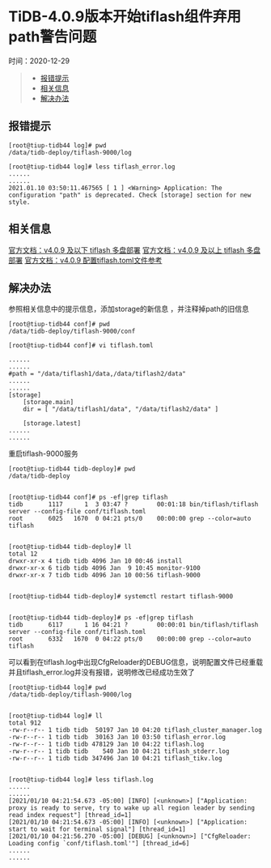 # TiDB-4.0.9版本开始tiflash组件弃用path警告问题
时间：2020-12-29

> - [报错提示](#报错提示)
> - [相关信息](#相关信息)
> - [解决办法](#解决办法)


## 报错提示
```
[root@tiup-tidb44 log]# pwd
/data/tidb-deploy/tiflash-9000/log

[root@tiup-tidb44 log]# less tiflash_error.log
......
......
2021.01.10 03:50:11.467565 [ 1 ] <Warning> Application: The configuration "path" is deprecated. Check [storage] section for new style.
```


## 相关信息

[官方文档：v4.0.9 及以下 tiflash 多盘部署](https://docs.pingcap.com/zh/tidb/stable/tiflash-configuration#tidb-%E9%9B%86%E7%BE%A4%E7%89%88%E6%9C%AC%E4%BD%8E%E4%BA%8E-v409)
[官方文档：v4.0.9 及以上 tiflash 多盘部署](https://docs.pingcap.com/zh/tidb/stable/tiflash-configuration#tidb-%E9%9B%86%E7%BE%A4%E7%89%88%E6%9C%AC%E4%B8%BA-v409-%E5%8F%8A%E4%BB%A5%E4%B8%8A)
[官方文档：v4.0.9 配置tiflash.toml文件参考](https://docs.pingcap.com/zh/tidb/stable/tiflash-configuration#%E9%85%8D%E7%BD%AE%E6%96%87%E4%BB%B6-tiflashtoml)


## 解决办法
参照相关信息中的提示信息，添加storage的新信息
，并注释掉path的旧信息

```
[root@tiup-tidb44 conf]# pwd
/data/tidb-deploy/tiflash-9000/conf

[root@tiup-tidb44 conf]# vi tiflash.toml

......
......
#path = "/data/tiflash1/data,/data/tiflash2/data"
......
......
[storage]
    [storage.main]
    dir = [ "/data/tiflash1/data", "/data/tiflash2/data" ]

    [storage.latest]
......
......
```

重启tiflash-9000服务
```
[root@tiup-tidb44 tidb-deploy]# pwd
/data/tidb-deploy


[root@tiup-tidb44 conf]# ps -ef|grep tiflash
tidb       1117      1  3 03:47 ?        00:01:18 bin/tiflash/tiflash server --config-file conf/tiflash.toml
root       6025   1670  0 04:21 pts/0    00:00:00 grep --color=auto tiflash


[root@tiup-tidb44 tidb-deploy]# ll
total 12
drwxr-xr-x 4 tidb tidb 4096 Jan 10 00:46 install
drwxr-xr-x 6 tidb tidb 4096 Jan  9 10:45 monitor-9100
drwxr-xr-x 7 tidb tidb 4096 Jan 10 00:56 tiflash-9000


[root@tiup-tidb44 tidb-deploy]# systemctl restart tiflash-9000


[root@tiup-tidb44 tidb-deploy]# ps -ef|grep tiflash
tidb       6117      1 16 04:21 ?        00:00:01 bin/tiflash/tiflash server --config-file conf/tiflash.toml
root       6332   1670  0 04:22 pts/0    00:00:00 grep --color=auto tiflash
```

可以看到在tiflash.log中出现CfgReloader的DEBUG信息，说明配置文件已经重载  
并且tiflash_error.log并没有报错，说明修改已经成功生效了
```
[root@tiup-tidb44 log]# pwd
/data/tidb-deploy/tiflash-9000/log


[root@tiup-tidb44 log]# ll
total 912
-rw-r--r-- 1 tidb tidb  50197 Jan 10 04:20 tiflash_cluster_manager.log
-rw-r--r-- 1 tidb tidb  30163 Jan 10 03:50 tiflash_error.log
-rw-r--r-- 1 tidb tidb 478129 Jan 10 04:22 tiflash.log
-rw-r--r-- 1 tidb tidb    540 Jan 10 04:21 tiflash_stderr.log
-rw-r--r-- 1 tidb tidb 347496 Jan 10 04:21 tiflash_tikv.log


[root@tiup-tidb44 log]# less tiflash.log
......
......
[2021/01/10 04:21:54.673 -05:00] [INFO] [<unknown>] ["Application: proxy is ready to serve, try to wake up all region leader by sending read index request"] [thread_id=1]
[2021/01/10 04:21:54.673 -05:00] [INFO] [<unknown>] ["Application: start to wait for terminal signal"] [thread_id=1]
[2021/01/10 04:21:56.270 -05:00] [DEBUG] [<unknown>] ["CfgReloader: Loading config `conf/tiflash.toml'"] [thread_id=6]
......
......
```